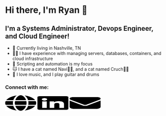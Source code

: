 # Hi there, I'm Ryan 👋

## I'm a Systems Administrator, Devops Engineer, and Cloud Engineer!

- 🤠 Currently living in Nashville, TN
- 👨‍💻 I have experience with managing servers, databases, containers, and cloud infrastructure
- 🔭 Scripting and automation is my focus
- 🐱 I have a cat named Navi🐱‍👤, and a cat named Cruch🐱‍👓
- 🎸 I love music, and I play guitar and drums

### Connect with me:

<a href="https://ryanjamespowell.com/" target="_blank"><img src="./img/globe-solid.svg" width="100" height="50" style='fill:#3B24A0'></a>
<a href="https://linkedin.com/in/12yanpowell" target="_blank"><img src="./img/linkedin-brands.svg" width="100" height="50" style='fill:#3B24A0'></a>
<a href="mailto:ryan@ryanjamespowell.com" target="_blank"><img src="./img/envelope-solid.svg" width="100" height="50" style='fill:#3B24A0'></a>
